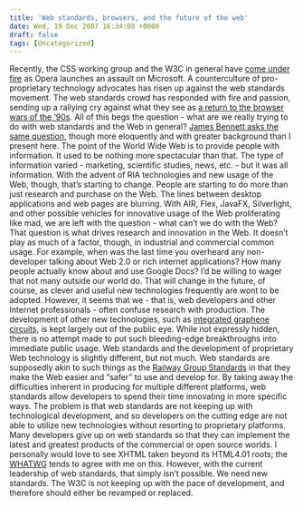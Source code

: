 ```yaml
---
title: 'Web standards, browsers, and the future of the web'
date: Wed, 19 Dec 2007 16:34:00 +0000
draft: false
tags: [Uncategorized]
---
```


Recently, the CSS working group and the W3C in general have [come under fire](http://alex.dojotoolkit.org/?p=642) as Opera launches an assault on Microsoft. A counterculture of pro-proprietary technology advocates has risen up against the web standards movement. The web standards crowd has responded with fire and passion, sending up a rallying cry against what they see as [a return to the browser wars of the ‘90s](http://shallowthoughts.org/2007/12/17/return-to-the-web-of-the-1990s/trackback/). All of this begs the question - what are we really trying to do with web standards and the Web in general? [James Bennett asks the same question](http://www.b-list.org/weblog/2007/dec/17/standards/), though more eloquently and with greater background than I present here. The point of the World Wide Web is to provide people with information. It used to be nothing more spectacular than that. The type of information varied - marketing, scientific studies, news, etc. - but it was all information. With the advent of RIA technologies and new usage of the Web, though, that’s starting to change. People are starting to do more than just research and purchase on the Web. The lines between desktop applications and web pages are blurring. With AIR, Flex, JavaFX, Silverlight, and other possible vehicles for innovative usage of the Web proliferating like mad, we are left with the question - what can’t we do with the Web? That question is what drives research and innovation in the Web. It doesn’t play as much of a factor, though, in industrial and commercial common usage. For example, when was the last time you overheard any non-developer talking about Web 2.0 or rich internet applications? How many people actually know about and use Google Docs? I’d be willing to wager that not many outside our world do. That will change in the future, of course, as clever and useful new technologies frequently are wont to be adopted. However, it seems that we - that is, web developers and other Internet professionals - often confuse research with production. The development of other new technologies, such as [integrated graphene circuits](http://pubs.acs.org/cgi-bin/abstract.cgi/nalefd/2007/7/i11/abs/nl070708c.html), is kept largely out of the public eye. While not expressly hidden, there is no attempt made to put such bleeding-edge breakthroughs into immediate public usage. Web standards and the development of proprietary Web technology is slightly different, but not much. Web standards are supposedly akin to such things as the [Railway Group Standards](http://www.rgsonline.co.uk/) in that they make the Web easier and “safer” to use and develop for. By taking away the difficulties inherent in producing for multiple different platforms, web standards allow developers to spend their time innovating in more specific ways. The problem is that web standards are not keeping up with technological development, and so developers on the cutting edge are not able to utilize new technologies without resorting to proprietary platforms. Many developers give up on web standards so that they can implement the latest and greatest products of the commercial or open source worlds. I personally would love to see XHTML taken beyond its HTML4.01 roots; the [WHATWG](http://www.whatwg.org/) tends to agree with me on this. However, with the current leadership of web standards, that simply isn’t possible. We need new standards. The W3C is not keeping up with the pace of development, and therefore should either be revamped or replaced.